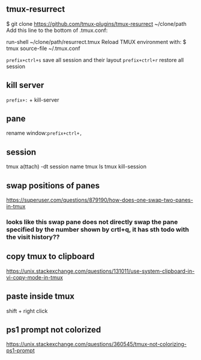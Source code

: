 ## tmux-resurrect
$ git clone https://github.com/tmux-plugins/tmux-resurrect ~/clone/path
Add this line to the bottom of .tmux.conf:

run-shell ~/clone/path/resurrect.tmux
Reload TMUX environment with: $ tmux source-file ~/.tmux.conf

`prefix+ctrl+s` save all session and their layout
`prefix+ctrl+r` restore all session

## kill server
`prefix+:` + kill-server

## pane
rename window:`prefix+ctrl+,`

## session
tmux a(ttach) -dt session name
tmux ls
tmux kill-session 

## swap positions of panes
https://superuser.com/questions/879190/how-does-one-swap-two-panes-in-tmux

### looks like this swap pane does not directly swap the pane specified by the number shown by crtl+q, it has sth todo with the visit history??
## copy tmux to clipboard
https://unix.stackexchange.com/questions/131011/use-system-clipboard-in-vi-copy-mode-in-tmux
## paste inside tmux
shift + right click


## ps1 prompt not colorized 
https://unix.stackexchange.com/questions/360545/tmux-not-colorizing-ps1-prompt
